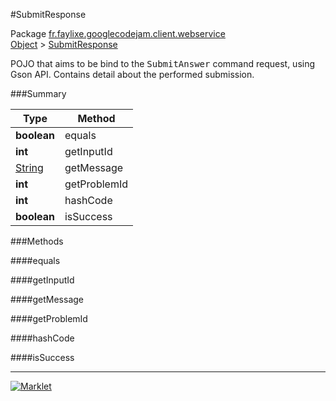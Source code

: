 #SubmitResponse

Package [fr.faylixe.googlecodejam.client.webservice](../)<br>
[Object](../../../../java/langObject.md) > [SubmitResponse](SubmitResponse.md)

<p>POJO that aims to be bind to the <tt>SubmitAnswer</tt>
 command request, using Gson API. Contains detail about
 the performed submission.</p>

###Summary


| Type | Method |
| --- | --- |
| **boolean** | equals |
| **int** | getInputId |
| [String](../../../../java/langString.md) | getMessage |
| **int** | getProblemId |
| **int** | hashCode |
| **boolean** | isSuccess |

###Methods

####equals


####getInputId


####getMessage


####getProblemId


####hashCode


####isSuccess


---
[![Marklet](https://img.shields.io/badge/Generated%20by-Marklet-green.svg)](https://github.com/Faylixe/marklet)